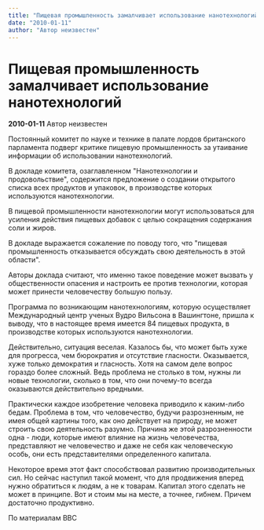 ```yaml
---
title: "Пищевая промышленность замалчивает использование нанотехнологий"
date: "2010-01-11"
author: "Автор неизвестен"
---
```


# Пищевая промышленность замалчивает использование нанотехнологий

**2010-01-11** Автор неизвестен

Постоянный комитет по науке и технике в палате лордов британского парламента подверг критике пищевую промышленность за утаивание информации об использовании нанотехнологий.

В докладе комитета, озаглавленном "Нанотехнологии и продовольствие", содержится предложение о создании открытого списка всех продуктов и упаковок, в производстве которых используются нанотехнологии.

В пищевой промышленности нанотехнологии могут использоваться для усиления действия пищевых добавок с целью сокращения содержания соли и жиров.

В докладе выражается сожаление по поводу того, что "пищевая промышленность отказывается обсуждать свою деятельность в этой области".

Авторы доклада считают, что именно такое поведение может вызвать у общественности опасения и настроить ее против технологии, которая может принести человечеству большую пользу.

Программа по возникающим нанотехнологиям, которую осуществляет Международный центр ученых Вудро Вильсона в Вашингтоне, пришла к выводу, что в настоящее время имеется 84 пищевых продукта, в производстве которых используются нанотехнологии.

Действительно, ситуация веселая. Казалось бы, что может быть хуже для прогресса, чем бюрократия и отсутствие гласности. Оказывается, хуже только демократия и гласность. Хотя на самом деле вопрос гораздо более сложный. Ведь проблема не столько в том, нужны ли новые технологии, сколько в том, что они почему-то всегда оказываются действительно вредными.

Практически каждое изобретение человека приводило к каким-либо бедам. Проблема в том, что человечество, будучи разрозненным, не имея общей картины того, как оно действует на природу, не может строить свою деятельность разумно. Причина же этой разрозненности одна - люди, которые имеют влияние на жизнь человечества, представляют не человечество и даже не себя как человеческую особь, они есть представителями определенного капитала.

Некоторое время этот факт способствовал развитию производительных сил. Но сейчас наступил такой момент, что для продвижения вперед нужно обратиться к людям, а не к товарам. Капитал этого сделать не может в принципе. Вот и стоим мы на месте, а точнее, гибнем. Причем достаточно продуктивно.

По материалам ВВС